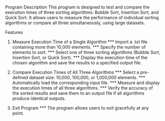 Program Description
This program is designed to test and compare the execution times of three sorting algorithms: 
Bubble Sort, Insertion Sort, and Quick Sort. It allows users to measure the performance of individual 
sorting algorithms or compare all three simultaneously, using large datasets.

Features
1. Measure Execution Time of a Single Algorithm
*** Import a .txt file containing more than 10,000 elements.
*** Specify the number of elements to sort.
*** Select one of three sorting algorithms (Bubble Sort, Insertion Sort, or Quick Sort).
*** Display the execution time of the chosen algorithm and save the results to a specified output file.

2. Compare Execution Times of All Three Algorithms
*** Select a pre-defined dataset size: 10,000, 100,000, or 1,000,000 elements.
*** Automatically load the corresponding input file.
*** Measure and display the execution times of all three algorithms.
*** Verify the accuracy of the sorted results and save them to an output file if all algorithms produce identical outputs.

3. Exit Program
*** The program allows users to exit gracefully at any point.
